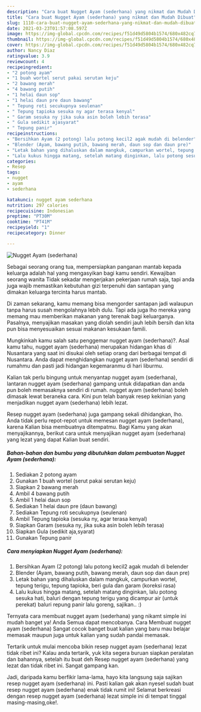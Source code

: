 ```yaml
---
description: "Cara buat Nugget Ayam (sederhana) yang nikmat dan Mudah Dibuat"
title: "Cara buat Nugget Ayam (sederhana) yang nikmat dan Mudah Dibuat"
slug: 1110-cara-buat-nugget-ayam-sederhana-yang-nikmat-dan-mudah-dibuat
date: 2021-03-23T01:57:08.597Z
image: https://img-global.cpcdn.com/recipes/f51d49d5804b1574/680x482cq70/nugget-ayam-sederhana-foto-resep-utama.jpg
thumbnail: https://img-global.cpcdn.com/recipes/f51d49d5804b1574/680x482cq70/nugget-ayam-sederhana-foto-resep-utama.jpg
cover: https://img-global.cpcdn.com/recipes/f51d49d5804b1574/680x482cq70/nugget-ayam-sederhana-foto-resep-utama.jpg
author: Nancy Diaz
ratingvalue: 3.9
reviewcount: 4
recipeingredient:
- "2 potong ayam"
- "1 buah wortel serut pakai serutan keju"
- "2 bawang merah"
- "4 bawang putih"
- "1 helai daun sop"
- "1 helai daun pre daun bawang"
- " Tepung roti secukupnya seulenan"
- " Tepung tapioka sesuka ny agar terasa kenyal"
- " Garam sesuka ny jika suka asin boleh lebih terasa"
- " Gula sedikit ajasyarat"
- " Tepung panir"
recipeinstructions:
- "Bersihkan Ayam (2 potong) lalu potong kecil2 agak mudah di belender"
- "Blender (Ayam, bawang putih, bawang merah, daun sop dan daun pre)"
- "Letak bahan yang dihaluskan dalam mangkuk, campurkan wortel, tepung terigu, tepung tapioka, beri gula dan garam (koreksi rasa)"
- "Lalu kukus hingga matang, setelah matang dinginkan, lalu potong sesuka hati, baluri dengan tepung terigu yang dicampur air (untuk perekat) baluri repung panir lalu goreng, sajikan.. :)"
categories:
- Resep
tags:
- nugget
- ayam
- sederhana

katakunci: nugget ayam sederhana 
nutrition: 297 calories
recipecuisine: Indonesian
preptime: "PT30M"
cooktime: "PT41M"
recipeyield: "1"
recipecategory: Dinner

---
```



![Nugget Ayam (sederhana)](https://img-global.cpcdn.com/recipes/f51d49d5804b1574/680x482cq70/nugget-ayam-sederhana-foto-resep-utama.jpg)

Sebagai seorang orang tua, mempersiapkan panganan mantab kepada keluarga adalah hal yang mengasyikan bagi kamu sendiri. Kewajiban seorang  wanita Tidak sekadar mengerjakan pekerjaan rumah saja, tapi anda juga wajib memastikan kebutuhan gizi terpenuhi dan santapan yang dimakan keluarga tercinta harus mantab.

Di zaman  sekarang, kamu memang bisa mengorder santapan jadi walaupun tanpa harus susah mengolahnya lebih dulu. Tapi ada juga lho mereka yang memang mau memberikan makanan yang terenak bagi keluarganya. Pasalnya, menyajikan masakan yang diolah sendiri jauh lebih bersih dan kita pun bisa menyesuaikan sesuai makanan kesukaan famili. 



Mungkinkah kamu salah satu penggemar nugget ayam (sederhana)?. Asal kamu tahu, nugget ayam (sederhana) merupakan hidangan khas di Nusantara yang saat ini disukai oleh setiap orang dari berbagai tempat di Nusantara. Anda dapat menghidangkan nugget ayam (sederhana) sendiri di rumahmu dan pasti jadi hidangan kegemaranmu di hari liburmu.

Kalian tak perlu bingung untuk menyantap nugget ayam (sederhana), lantaran nugget ayam (sederhana) gampang untuk didapatkan dan anda pun boleh memasaknya sendiri di rumah. nugget ayam (sederhana) boleh dimasak lewat beraneka cara. Kini pun telah banyak resep kekinian yang menjadikan nugget ayam (sederhana) lebih lezat.

Resep nugget ayam (sederhana) juga gampang sekali dihidangkan, lho. Anda tidak perlu repot-repot untuk memesan nugget ayam (sederhana), karena Kalian bisa membuatnya ditempatmu. Bagi Kamu yang akan menyajikannya, berikut cara untuk menyajikan nugget ayam (sederhana) yang lezat yang dapat Kalian buat sendiri.

<!--inarticleads1-->

##### Bahan-bahan dan bumbu yang dibutuhkan dalam pembuatan Nugget Ayam (sederhana):

1. Sediakan 2 potong ayam
1. Gunakan 1 buah wortel (serut pakai serutan keju)
1. Siapkan 2 bawang merah
1. Ambil 4 bawang putih
1. Ambil 1 helai daun sop
1. Sediakan 1 helai daun pre (daun bawang)
1. Sediakan  Tepung roti secukupnya (seulenan)
1. Ambil  Tepung tapioka (sesuka ny, agar terasa kenyal)
1. Siapkan  Garam (sesuka ny, jika suka asin boleh lebih terasa)
1. Siapkan  Gula (sedikit aja,syarat)
1. Gunakan  Tepung panir




<!--inarticleads2-->

##### Cara menyiapkan Nugget Ayam (sederhana):

1. Bersihkan Ayam (2 potong) lalu potong kecil2 agak mudah di belender
1. Blender (Ayam, bawang putih, bawang merah, daun sop dan daun pre)
1. Letak bahan yang dihaluskan dalam mangkuk, campurkan wortel, tepung terigu, tepung tapioka, beri gula dan garam (koreksi rasa)
1. Lalu kukus hingga matang, setelah matang dinginkan, lalu potong sesuka hati, baluri dengan tepung terigu yang dicampur air (untuk perekat) baluri repung panir lalu goreng, sajikan.. :)




Ternyata cara membuat nugget ayam (sederhana) yang nikamt simple ini mudah banget ya! Anda Semua dapat mencobanya. Cara Membuat nugget ayam (sederhana) Sangat cocok banget buat kalian yang baru mau belajar memasak maupun juga untuk kalian yang sudah pandai memasak.

Tertarik untuk mulai mencoba bikin resep nugget ayam (sederhana) lezat tidak ribet ini? Kalau anda tertarik, yuk kita segera buruan siapkan peralatan dan bahannya, setelah itu buat deh Resep nugget ayam (sederhana) yang lezat dan tidak ribet ini. Sangat gampang kan. 

Jadi, daripada kamu berfikir lama-lama, hayo kita langsung saja sajikan resep nugget ayam (sederhana) ini. Pasti kalian gak akan nyesel sudah buat resep nugget ayam (sederhana) enak tidak rumit ini! Selamat berkreasi dengan resep nugget ayam (sederhana) lezat simple ini di tempat tinggal masing-masing,oke!.


